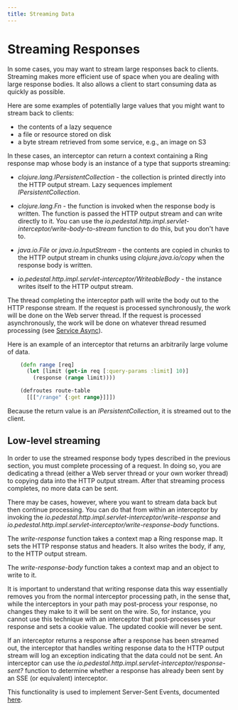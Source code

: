 ```yaml
---
title: Streaming Data
---
```


<!--
 Copyright 2013 Relevance, Inc.
 Copyright 2014 Cognitect, Inc.

 The use and distribution terms for this software are covered by the
 Eclipse Public License 1.0 (http://opensource.org/licenses/eclipse-1.0)
 which can be found in the file epl-v10.html at the root of this distribution.

 By using this software in any fashion, you are agreeing to be bound by
 the terms of this license.

 You must not remove this notice, or any other, from this software.
-->

# Streaming Responses

In some cases, you may want to stream large responses back to clients.
Streaming makes more efficient use of space when you are dealing with
large response bodies. It also allows a client to start consuming data
as quickly as possible.

Here are some examples of potentially large values that you might want
to stream back to clients:

- the contents of a lazy sequence
- a file or resource stored on disk
- a byte stream retrieved from some service, e.g., an image on S3

In these cases, an interceptor can return a context containing a Ring
response map whose body is an instance of a type that supports
streaming:

- _clojure.lang.IPersistentCollection_ - the collection is printed
  directly into the HTTP output stream. Lazy sequences implement
  _IPersistentCollection_.

- _clojure.lang.Fn_ - the function is invoked when the response body
  is written. The function is passed the HTTP output stream and can
  write directly to it. You can use the
  _io.pedestal.http.impl.servlet-interceptor/write-body-to-stream_
  function to do this, but you don't have to.

- _java.io.File_ or _java.io.InputStream_ - the contents are copied in
  chunks to the HTTP output stream in chunks using _clojure.java.io/copy_
  when the response body is written.

- _io.pedestal.http.impl.servlet-interceptor/WriteableBody_ - the
  instance writes itself to the HTTP output stream.

The thread completing the interceptor path will write the body out to
the HTTP response stream. If the request is processed synchronously,
the work will be done on the Web server thread. If the request is
processed asynchronously, the work will be done on whatever thread
resumed processing (see [Service Async](/documentation/service-async.md)).

Here is an example of an interceptor that returns an arbitrarily large
volume of data.

```clj
    (defn range [req]
      (let [limit (get-in req [:query-params :limit] 10)]
        (response (range limit))))

    (defroutes route-table
      [[["/range" {:get range}]]])
```

Because the return value is an _IPersistentCollection_, it is streamed out to the
client.

## Low-level streaming

In order to use the streamed response body types described in the
previous section, you must complete processing of a request. In doing
so, you are dedicating a thread (either a Web server thread or your
own worker thread) to copying data into the HTTP output stream. After
that streaming process completes, no more data can be sent.

There may be cases, however, where you want to stream data back but
then continue processing. You can do that from within an interceptor
by invoking the
_io.pedestal.http.impl.servlet-interceptor/write-response_ and
_io.pedestal.http.impl.servlet-interceptor/write-response-body_
functions.

The _write-response_ function takes a context map a Ring response
map. It sets the HTTP response status and headers. It also writes the
body, if any, to the HTTP output stream.

The _write-response-body_ function takes a context map and an object
to write to it.

It is important to understand that writing response data this way
essentially removes you from the normal interceptor processing path,
in the sense that, while the interceptors in your path may
post-process your response, no changes they make to it will be sent on
the wire. So, for instance, you cannot use this technique with an
interceptor that post-processes your response and sets a cookie value.
The updated cookie will never be sent.

If an interceptor returns a response after a response has been
streamed out, the interceptor that handles writing response data to
the HTTP output stream will log an exception indicating that the data
could not be sent. An interceptor can use the
_io.pedestal.http.impl.servlet-interceptor/response-sent?_ function to
determine whether a response has already been sent by an SSE (or
equivalent) interceptor.

This functionality is used to implement Server-Sent Events,
documented [here](/documentation/service-sse.md).

